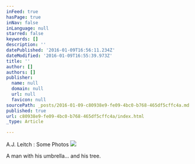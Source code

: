 ```yaml
---
inFeed: true
hasPage: true
inNav: false
inLanguage: null
starred: false
keywords: []
description: ''
datePublished: '2016-01-09T16:56:11.234Z'
dateModified: '2016-01-09T16:55:39.973Z'
title: ''
author: []
authors: []
publisher:
  name: null
  domain: null
  url: null
  favicon: null
sourcePath: _posts/2016-01-09-c80938e9-fe09-4bc0-b768-465df5cffc4a.md
published: true
url: c80938e9-fe09-4bc0-b768-465df5cffc4a/index.html
_type: Article

---
```

A.J. Leitch : Some Photos
![](https://the-grid-user-content.s3-us-west-2.amazonaws.com/07b92647-a8ba-4288-a8e3-5590a5c6a972.jpg)

A man with his umbrella... and his tree.